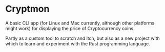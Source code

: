 Cryptmon
========

A basic CLI app (for Linux and Mac currently, although other platforms might work) for displaying the price of Cryptocurrency coins.

Partly as a custom tool to scratch and itch, but also as a new project with which to learn and experiment with the Rust programming language.
